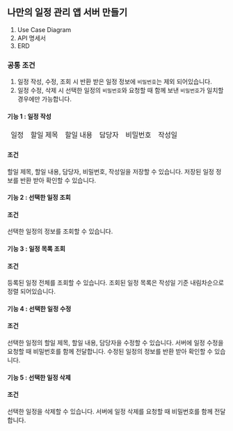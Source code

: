 ## 나만의 일정 관리 앱 서버 만들기
1. Use Case Diagram
2. API 명세서
3. ERD

### 공통 조건
1. 일정 작성, 수정, 조회 시 반환 받은 일정 정보에 `비밀번호`는 제외 되어있습니다.
2. 일정 수정, 삭제 시 선택한 일정의 `비밀번호`와 요청할 때 함께 보낸 `비밀번호`가 일치할 경우에만 가능합니다.

#### 기능 1 : 일정 작성
<table>
    <thead>
        <tr>
        <td>일정</td>
        <td>할일 제목</td>
        <td>할일 내용</td>
        <td>담당자</td>
        <td>비밀번호</td>
        <td>작성일</td>
        </tr>
    </thead>
</table>

#### 조건
할일 제목, 할일 내용, 담당자, 비밀번호, 작성일을 저장할 수 있습니다.
저장된 일정 정보를 반환 받아 확인할 수 있습니다.

#### 기능 2 : 선택한 일정 조회
#### 조건
선택한 일정의 정보를 조회할 수 있습니다.

#### 기능 3 : 일정 목록 조회
#### 조건
등록된 일정 전체를 조회할 수 있습니다.
조회된 일정 목록은 작성일 기준 내림차순으로 정렬 되어있습니다.

#### 기능 4 : 선택한 일정 수정
#### 조건
선택한 일정의 할일 제목, 할일 내용, 담당자을 수정할 수 있습니다.
서버에 일정 수정을 요청할 때 비밀번호를 함께 전달합니다.
수정된 일정의 정보를 반환 받아 확인할 수 있습니다.

#### 기능 5 : 선택한 일정 삭제
#### 조건
선택한 일정을 삭제할 수 있습니다.
서버에 일정 삭제를 요청할 때 비밀번호를 함께 전달합니다.
